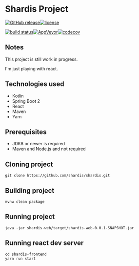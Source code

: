 # Shardis Project
[![GitHub release](https://img.shields.io/github/release/shardis/shardis.svg)](https://github.com/shardis/shardis/releases)[![license](https://img.shields.io/github/license/shardis/shardis.svg)](https://github.com/shardis/shardis)		

[![build status](https://img.shields.io/travis/shardis/shardis/master.svg)](https://travis-ci.org/shardis/shardis)[![AppVeyor](https://img.shields.io/appveyor/ci/kucharzyk/shardis.svg)](https://ci.appveyor.com/project/kucharzyk/shardis)[![codecov](https://img.shields.io/codecov/c/github/shardis/shardis/master.svg)](https://codecov.io/gh/shardis/shardis)		

## Notes

This project is still work in progress.

I'm just playing with react.

## Technologies used
- Kotlin
- Spring Boot 2
- React
- Maven
- Yarn

## Prerequisites

- JDK8 or newer is required
- Maven and Node.js and not required

 
## Cloning project

```text
git clone https://github.com/shardis/shardis.git
```

## Building project

```text
mvnw clean package
```

## Running project

```text
java -jar shardis-web/target/shardis-web-0.0.1-SNAPSHOT.jar
```

## Running react dev server

```text
cd shardis-frontend
yarn run start
```
